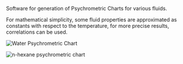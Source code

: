 Software for generation of Psychrometric Charts for various fluids.

For mathematical simplicity, some fluid properties are approximated as constants with respect to the temperature, for more precise results, correlations can be used.

![Water Psychrometric Chart](https://user-images.githubusercontent.com/59908809/140632067-13a280a2-b0ce-4455-a8b1-3f0fc9bbd3af.png)

![n-hexane psychrometric chart](https://user-images.githubusercontent.com/59908809/146830794-31574856-9b8e-4fbb-95f1-f53979add500.jpg)
